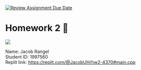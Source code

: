 [![Review Assignment Due Date](https://classroom.github.com/assets/deadline-readme-button-24ddc0f5d75046c5622901739e7c5dd533143b0c8e959d652212380cedb1ea36.svg)](https://classroom.github.com/a/SZr95NeN)

# Homework 2 🌿
<img src="https://user-images.githubusercontent.com/73097560/115834477-dbab4500-a447-11eb-908a-139a6edaec5c.gif">

Name: Jacob Rangel </br>
Student ID: 1997560 </br>
Replit link: https://replit.com/@JacobUH/hw2-4370#main.cpp

